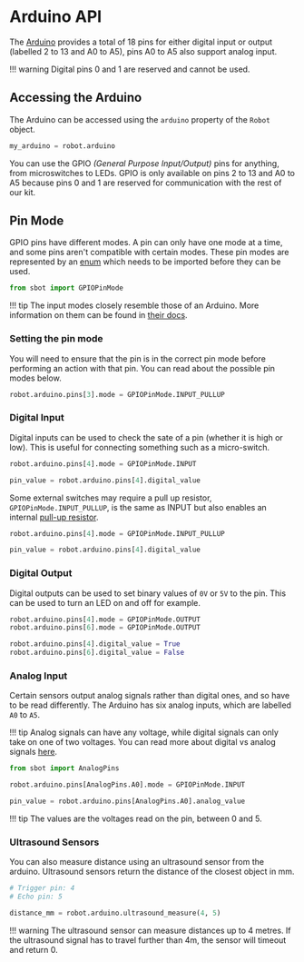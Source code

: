 # Arduino API

The [Arduino](https://store.arduino.cc/arduino-uno-rev3) provides a
total of 18 pins for either digital input or output (labelled 2 to 13
and A0 to A5), pins A0 to A5 also support analog input.

!!! warning
    Digital pins 0 and 1 are reserved and cannot be used.

## Accessing the Arduino

The Arduino can be accessed using the `arduino` property of the `Robot`
object.

``` python
my_arduino = robot.arduino
```

You can use the GPIO *(General Purpose Input/Output)* pins for anything,
from microswitches to LEDs. GPIO is only available on pins 2 to 13 and
A0 to A5 because pins 0 and 1 are reserved for communication with the
rest of our kit.

## Pin Mode

GPIO pins have different modes. A pin can only have one mode at a
time, and some pins aren't compatible with certain modes. These pin
modes are represented by an
[enum](https://docs.python.org/3/library/enum.html) which needs to be
imported before they can be used.

``` python
from sbot import GPIOPinMode
```

!!! tip
    The input modes closely resemble those of an Arduino.
    More information on them can be found in [their docs](https://www.arduino.cc/en/Tutorial/DigitalPins).

### Setting the pin mode

You will need to ensure that the pin is in the correct pin mode before
performing an action with that pin. You can read about the possible pin
modes below.

``` python
robot.arduino.pins[3].mode = GPIOPinMode.INPUT_PULLUP
```

### Digital Input

Digital inputs can be used to check the sate of a pin (whether it is high or low).
This is useful for connecting something such as a micro-switch.

``` python
robot.arduino.pins[4].mode = GPIOPinMode.INPUT

pin_value = robot.arduino.pins[4].digital_value
```

Some external switches may require a pull up resistor,
`GPIOPinMode.INPUT_PULLUP`, is the same as INPUT but also enables an internal [pull-up
resistor](https://learn.sparkfun.com/tutorials/pull-up-resistors).

``` python
robot.arduino.pins[4].mode = GPIOPinMode.INPUT_PULLUP

pin_value = robot.arduino.pins[4].digital_value
```

### Digital Output

Digital outputs can be used to set binary values of `0V` or `5V` to the pin.
This can be used to turn an LED on and off for example.

``` python
robot.arduino.pins[4].mode = GPIOPinMode.OUTPUT
robot.arduino.pins[6].mode = GPIOPinMode.OUTPUT

robot.arduino.pins[4].digital_value = True
robot.arduino.pins[6].digital_value = False
```

### Analog Input

Certain sensors output analog signals rather than digital ones, and so
have to be read differently. The Arduino has six analog inputs, which
are labelled `A0` to `A5`.

!!! tip
    Analog signals can have any voltage, while digital signals can only
    take on one of two voltages. You can read more about digital vs analog
    signals [here](https://learn.sparkfun.com/tutorials/analog-vs-digital).

``` python
from sbot import AnalogPins

robot.arduino.pins[AnalogPins.A0].mode = GPIOPinMode.INPUT

pin_value = robot.arduino.pins[AnalogPins.A0].analog_value
```

!!! tip
    The values are the voltages read on the pin, between 0 and 5.

### Ultrasound Sensors

You can also measure distance using an ultrasound sensor from the arduino. Ultrasound sensors return the distance of the closest object in mm.

```python
# Trigger pin: 4
# Echo pin: 5

distance_mm = robot.arduino.ultrasound_measure(4, 5)
```

!!! warning
    The ultrasound sensor can measure distances up to 4 metres. 
    If the ultrasound signal has to travel further than 4m, the sensor will timeout and return 0.
